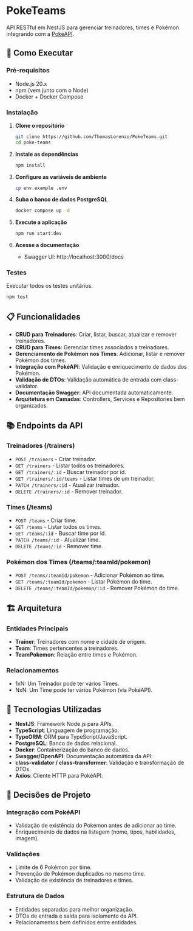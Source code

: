 # PokeTeams

API RESTful em NestJS para gerenciar treinadores, times e Pokémon integrando com a [PokéAPI](https://pokeapi.co/).

## 🚀 Como Executar

### Pré-requisitos

- Node.js 20.x
- npm (vem junto com o Node)
- Docker + Docker Compose

### Instalação

1. **Clone o repositório**
   ```bash
   git clone https://github.com/ThomasLorenzo/PokeTeams.git
   cd poke-teams
   ```

2. **Instale as dependências**
   ```bash
   npm install
   ```

3. **Configure as variáveis de ambiente**
   ```bash
   cp env.example .env
   ```

4. **Suba o banco de dados PostgreSQL**
   ```bash
   docker compose up -d
   ```

5. **Execute a aplicação**
   ```bash
   npm run start:dev
   ```

6. **Acesse a documentação**
   - Swagger UI: http://localhost:3000/docs

### Testes

Executar todos os testes unitários.

```bash
npm test
```

## 📋 Funcionalidades

- **CRUD para Treinadores**: Criar, listar, buscar, atualizar e remover treinadores.
- **CRUD para Times**: Gerenciar times associados a treinadores.
- **Gerenciamento de Pokémon nos Times**: Adicionar, listar e remover Pokémon dos times.
- **Integração com PokéAPI**: Validação e enriquecimento de dados dos Pokémon.
- **Validação de DTOs**: Validação automática de entrada com class-validator.
- **Documentação Swagger**: API documentada automaticamente.
- **Arquitetura em Camadas**: Controllers, Services e Repositories bem organizados.

## 📚 Endpoints da API

### Treinadores (/trainers)

- `POST /trainers` - Criar treinador.
- `GET /trainers` - Listar todos os treinadores.
- `GET /trainers/:id` - Buscar treinador por id.
- `GET /trainers/:id/teams` - Listar times de um treinador.
- `PATCH /trainers/:id` - Atualizar treinador.
- `DELETE /trainers/:id` - Remover treinador.

### Times (/teams)

- `POST /teams` - Criar time.
- `GET /teams` - Listar todos os times.
- `GET /teams/:id` - Buscar time por id.
- `PATCH /teams/:id` - Atualizar time.
- `DELETE /teams/:id` - Remover time.

### Pokémon dos Times (/teams/:teamId/pokemon)

- `POST /teams/:teamId/pokemon` - Adicionar Pokémon ao time.
- `GET /teams/:teamId/pokemon` - Listar Pokémon do time.
- `DELETE /teams/:teamId/pokemon/:id` - Remover Pokémon do time.

## 🏗️ Arquitetura

### Entidades Principais

- **Trainer**: Treinadores com nome e cidade de origem.
- **Team**: Times pertencentes a treinadores.
- **TeamPokemon**: Relação entre times e Pokémon.

### Relacionamentos

- 1xN: Um Treinador pode ter vários Times.
- NxN: Um Time pode ter vários Pokémon (via PokéAPI).

## 🔧 Tecnologias Utilizadas

- **NestJS**: Framework Node.js para APIs.
- **TypeScript**: Linguagem de programação.
- **TypeORM**: ORM para TypeScript/JavaScript.
- **PostgreSQL**: Banco de dados relacional.
- **Docker**: Containerização do banco de dados.
- **Swagger/OpenAPI**: Documentação automática da API.
- **class-validator / class-transformer**: Validação e transformação de DTOs.
- **Axios**: Cliente HTTP para PokéAPI.

## 🎯 Decisões de Projeto

### Integração com PokéAPI
- Validação de existência do Pokémon antes de adicionar ao time.
- Enriquecimento de dados na listagem (nome, tipos, habilidades, imagem).

### Validações
- Limite de 6 Pokémon por time.
- Prevenção de Pokémon duplicados no mesmo time.
- Validação de existência de treinadores e times.

### Estrutura de Dados
- Entidades separadas para melhor organização.
- DTOs de entrada e saída para isolamento da API.
- Relacionamentos bem definidos entre entidades.